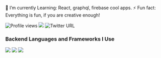  🔭 I’m currently Learning: React, graphql, firebase cool apps.
 ⚡ Fun fact: Everything is fun, if you are creative enough!
 
 

![Profile views](https://gpvc.arturio.dev/katienoj) 
<img src="https://img.shields.io/github/followers/katienoj?label=Follow" style=" float:left, margin-right:10px" />
![Twitter URL](https://img.shields.io/twitter/follow/katienoj?label=Follow&style=social)

### Backend Languages and Frameworks I Use
<img src="https://img.shields.io/badge/-Nodejs-red?style=flat&logo=ror&logoColor=white"> 
<img src="https://img.shields.io/badge/-Java-white?style=flat&logo=ruby&logoColor=red">
<img src="https://img.shields.io/badge/-Php-white?style=flat&logo=ruby&logoColor=red"> 
